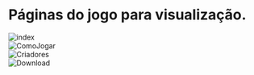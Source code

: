 # Páginas do jogo para visualização.

![index](https://github.com/Adriel025/Pagina.html/assets/111098428/457408e1-5d33-4b7d-8069-09c2728870b9)
<br>
![ComoJogar](https://github.com/Adriel025/Pagina.html/assets/111098428/c30fdfae-5582-43f5-bd5f-b9c0da9cf046)
<br>
![Criadores](https://github.com/Adriel025/Pagina.html/assets/111098428/606a49ac-8c7c-4c24-a6d5-71fb84d9ae42)
<br>
![Download](https://github.com/Adriel025/Pagina.html/assets/111098428/105a3dfd-6a09-48c5-a3ea-cdc2c64dc0ca)
